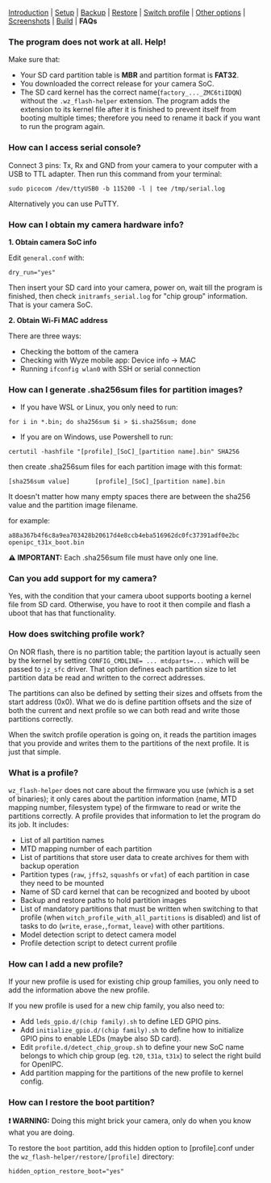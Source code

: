 [Introduction](README.md) | [Setup](README_setup.md) | [Backup](README_backup.md) | [Restore](README_restore.md) | [Switch profile](README_switch_profile.md) | [Other options](README_other_options.md) | [Screenshots](README_screenshots.md) | [Build](README_build.md) | **FAQs**


### The program does not work at all. Help!

Make sure that:
- Your SD card partition table is **MBR** and partition format is **FAT32**.
- You downloaded the correct release for your camera SoC.
- The SD card kernel has the correct name(`factory_..._ZMC6tiIDQN`) without the `.wz_flash-helper` extension. The program adds the extension to its kernel file after it is finished to prevent itself from booting multiple times; therefore you need to rename it back if you want to run the program again.

### How can I access serial console?

Connect 3 pins: Tx, Rx and GND from your camera to your computer with a USB to TTL adapter. Then run this command from your terminal:
```
sudo picocom /dev/ttyUSB0 -b 115200 -l | tee /tmp/serial.log
```

Alternatively you can use PuTTY.

### How can I obtain my camera hardware info?

**1. Obtain camera SoC info**

Edit `general.conf` with:
```
dry_run="yes"
```

Then insert your SD card into your camera, power on, wait till the program is finished, then check `initramfs_serial.log` for "chip group" information. That is your camera SoC.

**2. Obtain Wi-Fi MAC address**

There are three ways:

- Checking the bottom of the camera
- Checking with Wyze mobile app: Device info -> MAC
- Running `ifconfig wlan0` with SSH or serial connection

### How can I generate .sha256sum files for partition images?

- If you have WSL or Linux, you only need to run:
```
for i in *.bin; do sha256sum $i > $i.sha256sum; done
```

- If you are on Windows, use Powershell to run:
```
certutil -hashfile "[profile]_[SoC]_[partition name].bin" SHA256
```
then create .sha256sum files for each partition image with this format:
```
[sha256sum value]		[profile]_[SoC]_[partition name].bin
```
It doesn't matter how many empty spaces there are between the sha256 value and the partition image filename.

for example:
```
a88a367b4f6c8a9ea703428b20617d4e8ccb4eba516962dc0fc37391adf0e2bc  openipc_t31x_boot.bin
```

**⚠️ IMPORTANT:** Each .sha256sum file must have only one line.

### Can you add support for my camera?

Yes, with the condition that your camera uboot supports booting a kernel file from SD card. Otherwise, you have to root it then compile and flash a uboot that has that functionality.

### How does switching profile work?

On NOR flash, there is no partition table; the partition layout is actually seen by the kernel by setting `CONFIG_CMDLINE= ... mtdparts=...` which will be passed to `jz_sfc` driver. That option defines each partition size to let partition data be read and written to the correct addresses.

The partitions can also be defined by setting their sizes and offsets from the start address (0x0). What we do is define partition offsets and the size of both the current and next profile so we can both read and write those partitions correctly.

When the switch profile operation is going on, it reads the partition images that you provide and writes them to the partitions of the next profile. It is just that simple.

### What is a profile?

`wz_flash-helper` does not care about the firmware you use (which is a set of binaries); it only cares about the partition information (name, MTD mapping number, filesystem type) of the firmware to read or write the partitions correctly. A profile provides that information to let the program do its job. It includes:

- List of all partition names
- MTD mapping number of each partition
- List of partitions that store user data to create archives for them with backup operation
- Partition types (`raw`, `jffs2`, `squashfs` or `vfat`) of each partition in case they need to be mounted
- Name of SD card kernel that can be recognized and booted by uboot
- Backup and restore paths to hold partition images
- List of mandatory partitions that must be written when switching to that profile (when `witch_profile_with_all_partitions` is disabled) and list of tasks to do (`write`, `erase,`,`format`, `leave`) with other partitions.
- Model detection script to detect camera model
- Profile detection script to detect current profile

### How can I add a new profile?

If your new profile is used for existing chip group families, you only need to add the information above the new profile.

If you new profile is used for a new chip family, you also need to:
- Add `leds_gpio.d/(chip family).sh` to define LED GPIO pins.
- Add `initialize_gpio.d/(chip family).sh` to define how to initialize GPIO pins to enable LEDs (maybe also SD card).
- Edit `profile.d/detect_chip_group.sh` to define your new SoC name belongs to which chip group (eg. `t20`, `t31a`, `t31x`) to select the right build for OpenIPC.
- Add partition mapping for the partitions of the new profile to kernel config.

### How can I restore the boot partition?

**❗ WARNING:** Doing this might brick your camera, only do when you know what you are doing.

To restore the `boot` partition, add this hidden option to [profile].conf under the `wz_flash-helper/restore/[profile]` directory:
```
hidden_option_restore_boot="yes"
```
